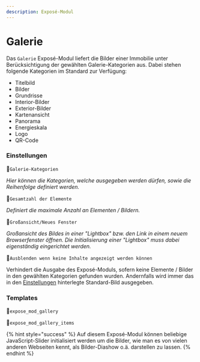 ```yaml
---
description: Exposé-Modul
---
```


# Galerie

Das `Galerie` Exposé-Modul liefert die Bilder einer Immobilie unter Berücksichtigung der gewählten Galerie-Kategorien aus. Dabei stehen folgende Kategorien im Standard zur Verfügung:

* Titelbild
* Bilder
* Grundrisse
* Interior-Bilder
* Exterior-Bilder
* Kartenansicht
* Panorama
* Energieskala
* Logo
* QR-Code

### Einstellungen

🔹`Galerie-Kategorien`

_Hier können die Kategorien, welche ausgegeben werden dürfen, sowie die Reihenfolge definiert werden._

🔹`Gesamtzahl der Elemente`

_Definiert die maximale Anzahl an Elementen / Bildern._

🔹`Großansicht/Neues Fenster`

_Großansicht des Bildes in einer "Lightbox" bzw. den Link in einem neuem Browserfenster öffnen. Die Initialisierung einer "Lightbox" muss dabei eigenständig eingerichtet werden._

🔹`Ausblenden wenn keine Inhalte angezeigt werden können`

Verhindert die Ausgabe des Exposé-Moduls, sofern keine Elemente / Bilder in den gewählten Kategorien gefunden wurden. Andernfalls wird immer das in den [Einstellungen](../einstellungen.md) hinterlegte Standard-Bild ausgegeben.

### Templates

🔸`expose_mod_gallery`

🔸`expose_mod_gallery_items`

{% hint style="success" %}
Auf diesem Exposé-Modul können beliebige JavaScript-Slider initialisiert werden um die Bilder, wie man es von vielen anderen Webseiten kennt, als Bilder-Diashow o.ä. darstellen zu lassen.
{% endhint %}

